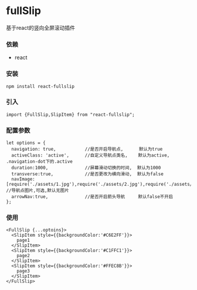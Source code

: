 # fullSlip
基于react的竖向全屏滚动插件

### 依赖

- react

### 安装
`npm install react-fullslip`

### 引入
`import {FullSlip,SlipItem} from "react-fullslip";`

### 配置参数
```
let options = {
  navigation: true,           //是否开启导航点,      默认为true
  activeClass: 'active',      //自定义导航点类名,    默认为active, .navigation-dot下的.active
  duration:1000,              //屏幕滑动切换的时间,  默认为1000
  transverse:true,            //是否更改为横向滑动,  默认为false
  navImage:[require('./assets/1.jpg'),require('./assets/2.jpg'),require('./assets/3.jpg')]    //导航点图片,可选,默认无图片
  arrowNav:true,              //是否开启箭头导航     默认false不开启
};

```
### 使用
```
<FullSlip {...optoins}>
  <SlipItem style={{backgroundColor:'#C6E2FF'}}>
    page1
  </SlipItem>
  <SlipItem style={{backgroundColor:'#C1FFC1'}}>
    page2
  </SlipItem>
  <SlipItem style={{backgroundColor:'#FFEC8B'}}>
    page3
  </SlipItem>
</FullSlip>
```
